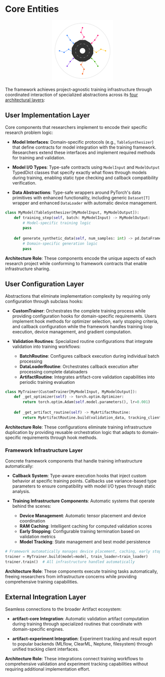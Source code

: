 # Core Entities

<p align="center">
  <img src="../assets/artifact_ml_logo.svg" width="200" alt="Artifact-ML Logo">
</p>

The framework achieves project-agnostic training infrastructure through coordinated interaction of specialized abstractions across its [four architectural layers](architecture.md):

## **User Implementation Layer**
Core components that researchers implement to encode their specific research problem logic:

- **Model Interfaces**: Domain-specific protocols (e.g., `TableSynthesizer`) that define contracts for model integration with the training framework. Researchers extend these interfaces and implement required methods for training and validation.

- **Model I/O Types**: Type-safe contracts using `ModelInput` and `ModelOutput` TypedDict classes that specify exactly what flows through models during training, enabling static type checking and callback compatibility verification.

- **Data Abstractions**: Type-safe wrappers around PyTorch's data primitives with enhanced functionality, including generic `Dataset[T]` wrapper and enhanced `DataLoader` with automatic device management.

```python
class MyModel(TableSynthesizer[MyModelInput, MyModelOutput]):
    def training_step(self, batch: MyModelInput) -> MyModelOutput:
        # Model-specific training logic
        pass
    
    def generate_synthetic_data(self, num_samples: int) -> pd.DataFrame:
        # Domain-specific generation logic
        pass
```

**Architecture Role**: These components encode the unique aspects of each research project while conforming to framework contracts that enable infrastructure sharing.

## **User Configuration Layer**
Abstractions that eliminate implementation complexity by requiring only configuration through subclass hooks:

- **CustomTrainer**: Orchestrates the complete training process while providing configuration hooks for domain-specific requirements. Users implement hook methods for optimizer selection, early stopping criteria, and callback configuration while the framework handles training loop execution, device management, and gradient computation.

- **Validation Routines**: Specialized routine configurations that integrate validation into training workflows:
  - **BatchRoutine**: Configures callback execution during individual batch processing
  - **DataLoaderRoutine**: Orchestrates callback execution after processing complete dataloaders
  - **ArtifactRoutine**: Integrates artifact-core validation capabilities into periodic training evaluation

```python
class MyTrainer(CustomTrainer[MyModelInput, MyModelOutput]):
    def _get_optimizer(self) -> torch.optim.Optimizer:
        return torch.optim.Adam(self.model.parameters(), lr=0.001)
    
    def _get_artifact_routine(self) -> MyArtifactRoutine:
        return MyArtifactRoutine.build(validation_data, tracking_client)
```

**Architecture Role**: These configurations eliminate training infrastructure duplication by providing reusable orchestration logic that adapts to domain-specific requirements through hook methods.

### **Framework Infrastructure Layer**
Concrete framework components that handle training infrastructure automatically:

- **Callback System**: Type-aware execution hooks that inject custom behavior at specific training points. Callbacks use variance-based type parameters to ensure compatibility with model I/O types through static analysis.

- **Training Infrastructure Components**: Automatic systems that operate behind the scenes:
  - **Device Management**: Automatic tensor placement and device coordination
  - **RAM Caching**: Intelligent caching for computed validation scores
  - **Early Stopping**: Configurable training termination based on validation metrics
  - **Model Tracking**: State management and best model persistence

```python
# Framework automatically manages device placement, caching, early stopping
trainer = MyTrainer.build(model=model, train_loader=train_loader)
trainer.train()  # All infrastructure handled automatically
```

**Architecture Role**: These components execute training tasks automatically, freeing researchers from infrastructure concerns while providing comprehensive training capabilities.

## **External Integration Layer**
Seamless connections to the broader Artifact ecosystem:

- **artifact-core Integration**: Automatic validation artifact computation during training through specialized routines that coordinate with domain-specific engines.

- **artifact-experiment Integration**: Experiment tracking and result export to popular backends (MLflow, ClearML, Neptune, filesystem) through unified tracking client interfaces.

**Architecture Role**: These integrations connect training workflows to comprehensive validation and experiment tracking capabilities without requiring additional implementation effort.